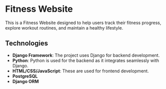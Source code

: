 # Fitness Website

This is a Fitness Website designed to help users track their fitness progress, explore workout routines, and maintain a healthy lifestyle.

## Technologies

- **Django Framework**: The project uses Django for backend development.
- **Python**: Python is used for the backend as it integrates seamlessly with Django.
- **HTML/CSS/JavaScript**: These are used for frontend development.
- **PostgreSQL**
- **Django ORM**
